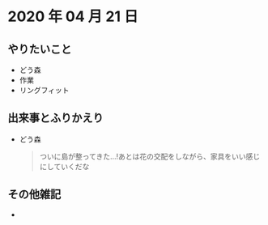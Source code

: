 # 2020 年 04 月 21 日

## やりたいこと

- どう森
- 作業
- リングフィット

## 出来事とふりかえり

- どう森
  > ついに島が整ってきた...!あとは花の交配をしながら、家具をいい感じにしていくだな

## その他雑記

-
